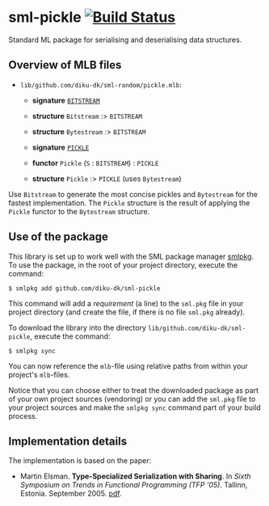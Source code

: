 # sml-pickle [![Build Status](https://travis-ci.org/diku-dk/sml-pickle.svg?branch=master)](https://travis-ci.org/diku-dk/sml-pickle)

Standard ML package for serialising and deserialising data structures.

## Overview of MLB files

- `lib/github.com/diku-dk/sml-random/pickle.mlb`:

  - **signature** [`BITSTREAM`](lib/github.com/diku-dk/sml-pickle/bitstream.sig)
  - **structure** `Bitstream` :> `BITSTREAM`
  - **structure** `Bytestream` :> `BITSTREAM`

  - **signature** [`PICKLE`](lib/github.com/diku-dk/sml-pickle/pickle.sig)
  - **functor** `Pickle` (`S` : `BITSTREAM`)  : `PICKLE`
  - **structure** `Pickle` :> `PICKLE` (uses `Bytestream`)

Use `Bitstream` to generate the most concise pickles and `Bytestream`
for the fastest implementation. The `Pickle` structure is the result
of applying the `Pickle` functor to the `Bytestream` structure.

## Use of the package

This library is set up to work well with the SML package manager
[smlpkg](https://github.com/diku-dk/smlpkg).  To use the package, in
the root of your project directory, execute the command:

```
$ smlpkg add github.com/diku-dk/sml-pickle
```

This command will add a _requirement_ (a line) to the `sml.pkg` file in your
project directory (and create the file, if there is no file `sml.pkg`
already).

To download the library into the directory
`lib/github.com/diku-dk/sml-pickle`, execute the command:

```
$ smlpkg sync
```

You can now reference the `mlb`-file using relative paths from within
your project's `mlb`-files.

Notice that you can choose either to treat the downloaded package as
part of your own project sources (vendoring) or you can add the
`sml.pkg` file to your project sources and make the `smlpkg sync`
command part of your build process.

## Implementation details

The implementation is based on the paper:

- Martin Elsman. __Type-Specialized Serialization with Sharing__. In _Sixth
  Symposium on Trends in Functional Programming (TFP ‘05)_. Tallinn,
  Estonia. September 2005. [pdf](https://elsman.com/pdf/TFP05final_mael.pdf).

